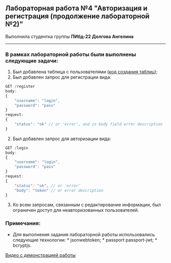 ## Лабораторная работа №4 "Авторизация и регистрация (продолжение лабораторной №2)"

Выполнила студентка группы **ПИбд-22 Долгова Ангелина**

******

### В рамках лабораторной работы были выполнены следующие задачи:
1. Был добавлена таблица с пользователями ([код создания таблиц](./configurations/tables.sql));
1. Был добавлен запрос для регистрации вида:
```js
GET /register
body:
{
    "username": "login",
    "password": "pass"
}
request:
{
    "status": "ok" // or 'error', and in body field error description
}
```
2. Был добавлен запрос для авторизации вида:
```js
GET /login
body:
{
    "username": "login",
    "password": "pass"
}
request:
{
    "status": "ok", // or 'error'
    "body": "token" // or error description
}
```
3. Ко всем запросам, связанным с редактирование информации, был ограничен доступ для неавторизованных пользователей.

### Примечания:
* Для выполнения задания лабораторной работы использовались следующие технологии:
      * jsonwebtoken;
      * passport passport-jwt;
      * bcryptjs.


[Видео c демонстрацией работы](https://drive.google.com/file/d/1oGC2L1gEWP9wcWTmwXUn55QRpf8IGrnJ/view?usp=sharing)
